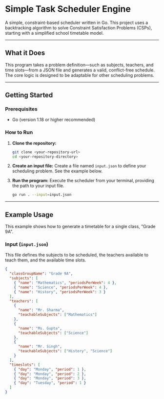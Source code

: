 # Simple Task Scheduler Engine

A simple, constraint-based scheduler written in Go. This project uses a backtracking algorithm to solve Constraint Satisfaction Problems (CSPs), starting with a simplified school timetable model.

---

## What it Does

This program takes a problem definition—such as subjects, teachers, and time slots—from a JSON file and generates a valid, conflict-free schedule. The core logic is designed to be adaptable for other scheduling problems.

---

## Getting Started

### Prerequisites

* Go (version 1.18 or higher recommended)

### How to Run

1.  **Clone the repository:**
    ```sh
    git clone <your-repository-url>
    cd <your-repository-directory>
    ```

2.  **Create an input file:**
    Create a file named `input.json` to define your scheduling problem. See the example below.

3.  **Run the program:**
    Execute the scheduler from your terminal, providing the path to your input file.
    ```sh
    go run . --input=input.json
    ```

---

## Example Usage

This example shows how to generate a timetable for a single class, "Grade 9A".

### Input (`input.json`)

This file defines the subjects to be scheduled, the teachers available to teach them, and the available time slots.

```json
{
  "classGroupName": "Grade 9A",
  "subjects": [
    { "name": "Mathematics", "periodsPerWeek": 4 },
    { "name": "Science", "periodsPerWeek": 4 },
    { "name": "History", "periodsPerWeek": 3 }
  ],
  "teachers": [
    {
      "name": "Mr. Sharma",
      "teachableSubjects": ["Mathematics"]
    },
    {
      "name": "Ms. Gupta",
      "teachableSubjects": ["Science"]
    },
    {
      "name": "Mr. Singh",
      "teachableSubjects": ["History", "Science"]
    }
  ],
  "timeslots": [
    { "day": "Monday", "period": 1 },
    { "day": "Monday", "period": 2 },
    { "day": "Monday", "period": 3 },
    { "day": "Tuesday", "period": 1 }
  ]
}
